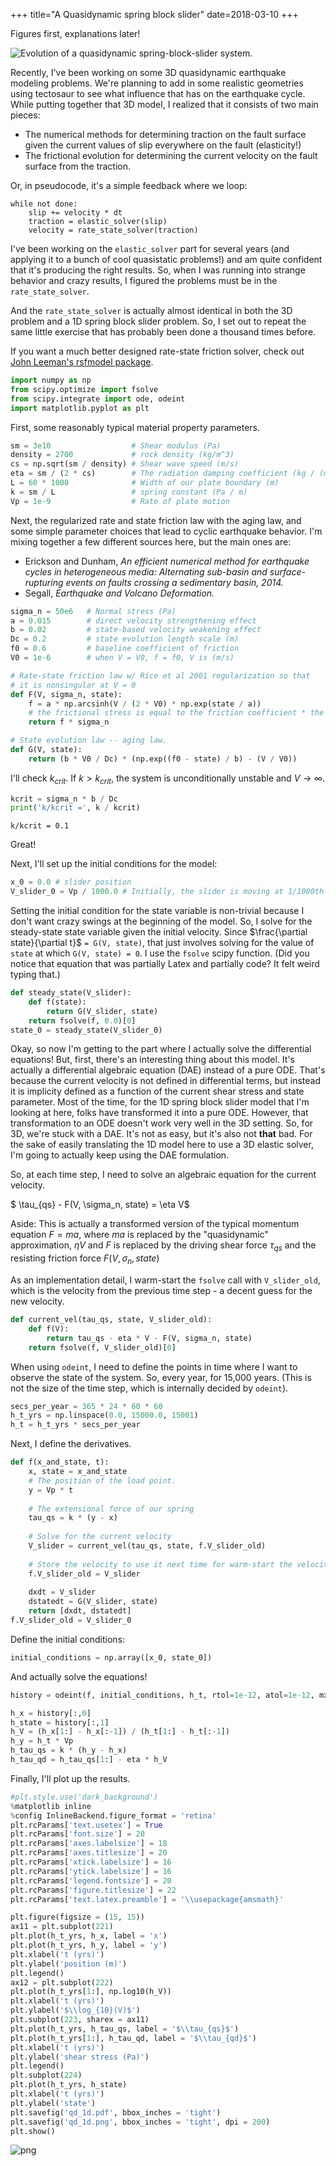 +++
title="A Quasidynamic spring block slider"
date=2018-03-10
+++


Figures first, explanations later!

<img src="/qd_1d.png" alt="Evolution of a quasidynamic spring-block-slider system."/>

Recently, I've been working on some 3D quasidynamic earthquake modeling problems. We're planning to add in some realistic geometries using tectosaur to see what influence that has on the earthquake cycle. While putting together that 3D model, I realized that it consists of two main pieces:

* The numerical methods for determining traction on the fault surface given the current values of slip everywhere on the fault (elasticity!)
* The frictional evolution for determining the current velocity on the fault surface from the traction.

Or, in pseudocode, it's a simple feedback where we loop: 
```
while not done:
    slip += velocity * dt
    traction = elastic_solver(slip)
    velocity = rate_state_solver(traction)
```

I've been working on the `elastic_solver` part for several years (and applying it to a bunch of cool quasistatic problems!) and am quite confident that it's producing the right results. So, when I was running into strange behavior and crazy results, I figured the problems must be in the `rate_state_solver`. 

And the `rate_state_solver` is actually almost identical in both the 3D problem and a 1D spring block slider problem. So, I set out to repeat the same little exercise that has probably been done a thousand times before. 

If you want a much better designed rate-state friction solver, check out [John Leeman's rsfmodel package](https://github.com/jrleeman/rsfmodel).


```python
import numpy as np
from scipy.optimize import fsolve
from scipy.integrate import ode, odeint
import matplotlib.pyplot as plt
```

First, some reasonably typical material property parameters.


```python
sm = 3e10                  # Shear modulus (Pa)
density = 2700             # rock density (kg/m^3)
cs = np.sqrt(sm / density) # Shear wave speed (m/s)
eta = sm / (2 * cs)        # The radiation damping coefficient (kg / (m^2 * s))
L = 60 * 1000              # Width of our plate boundary (m)
k = sm / L                 # spring constant (Pa / m)
Vp = 1e-9                  # Rate of plate motion
```

Next, the regularized rate and state friction law with the aging law, and some simple parameter choices that lead to cyclic earthquake behavior. I'm mixing together a few different sources here, but the main ones are:

* Erickson and Dunham, *An efficient numerical method for earthquake cycles in heterogeneous media: Alternating sub-basin and surface-rupturing events on faults crossing a sedimentary basin, 2014.*
* Segall, *Earthquake and Volcano Deformation.*


```python
sigma_n = 50e6   # Normal stress (Pa)
a = 0.015        # direct velocity strengthening effect
b = 0.02         # state-based velocity weakening effect
Dc = 0.2         # state evolution length scale (m)
f0 = 0.6         # baseline coefficient of friction
V0 = 1e-6        # when V = V0, f = f0, V is (m/s)

# Rate-state friction law w/ Rice et al 2001 regularization so that 
# it is nonsingular at V = 0
def F(V, sigma_n, state):
    f = a * np.arcsinh(V / (2 * V0) * np.exp(state / a))
    # the frictional stress is equal to the friction coefficient * the normal stress.
    return f * sigma_n

# State evolution law -- aging law.
def G(V, state):
    return (b * V0 / Dc) * (np.exp((f0 - state) / b) - (V / V0))
```

I'll check $k_{crit}$. If $k > k_{crit}$, the system is unconditionally unstable and $V \to \infty$.


```python
kcrit = sigma_n * b / Dc 
print('k/kcrit =', k / kcrit)
```

    k/kcrit = 0.1


Great! 

Next, I'll set up the initial conditions for the model:


```python
x_0 = 0.0 # slider position
V_slider_0 = Vp / 1000.0 # Initially, the slider is moving at 1/1000th the plate rate.
```

Setting the initial condition for the state variable is non-trivial because I don't want crazy swings at the beginning of the model. So, I solve for the steady-state state variable given the initial velocity. Since $\frac{\partial state}{\partial t}$ `= G(V, state)`, that just involves solving for the value of `state` at which `G(V, state) = 0`. I use the `fsolve` scipy function. (Did you notice that equation that was partially Latex and partially code? It felt weird typing that.)


```python
def steady_state(V_slider):
    def f(state):
        return G(V_slider, state)
    return fsolve(f, 0.0)[0]
state_0 = steady_state(V_slider_0)
```

Okay, so now I'm getting to the part where I actually solve the differential equations! But, first, there's an interesting thing about this model. It's actually a differential algebraic equation (DAE) instead of a pure ODE. That's because the current velocity is not defined in differential terms, but instead it is implicity defined as a function of the current shear stress and state parameter. Most of the time, for the 1D spring block slider model that I'm looking at here, folks have transformed it into a pure ODE. However, that transformation to an ODE doesn't work very well in the 3D setting. So, for 3D, we're stuck with a DAE. It's not as easy, but it's also not **that** bad. For the sake of easily translating the 1D model here to use a 3D elastic solver, I'm going to actually keep using the DAE formulation.

So, at each time step, I need to solve an algebraic equation for the current velocity. 

$ \tau_{qs} - F(V, \sigma_n, state) = \eta V$

Aside: This is actually a transformed version of the typical momentum equation $F = ma$, where $ma$ is replaced by the "quasidynamic" approximation, $\eta V$ and $F$ is replaced by the driving shear force $\tau_{qs}$ and the resisting friction force $F(V, \sigma_n, state)$

As an implementation detail, I warm-start the `fsolve` call with `V_slider_old`, which is the velocity from the previous time step - a decent guess for the new velocity.


```python
def current_vel(tau_qs, state, V_slider_old):
    def f(V):
        return tau_qs - eta * V - F(V, sigma_n, state)
    return fsolve(f, V_slider_old)[0]
```

When using `odeint`, I need to define the points in time where I want to observe the state of the system. So, every year, for 15,000 years. (This is not the size of the time step, which is internally decided by `odeint`).


```python
secs_per_year = 365 * 24 * 60 * 60
h_t_yrs = np.linspace(0.0, 15000.0, 15001)
h_t = h_t_yrs * secs_per_year
```

Next, I define the derivatives. 


```python
def f(x_and_state, t):
    x, state = x_and_state
    # The position of the load point.
    y = Vp * t 
    
    # The extensional force of our spring 
    tau_qs = k * (y - x) 
    
    # Solve for the current velocity
    V_slider = current_vel(tau_qs, state, f.V_slider_old) 
    
    # Store the velocity to use it next time for warm-start the velocity solver
    f.V_slider_old = V_slider 
    
    dxdt = V_slider
    dstatedt = G(V_slider, state)
    return [dxdt, dstatedt]
f.V_slider_old = V_slider_0
```

Define the initial conditions:


```python
initial_conditions = np.array([x_0, state_0])
```

And actually solve the equations!


```python
history = odeint(f, initial_conditions, h_t, rtol=1e-12, atol=1e-12, mxstep=5000)
```


```python
h_x = history[:,0]
h_state = history[:,1]
h_V = (h_x[1:] - h_x[:-1]) / (h_t[1:] - h_t[:-1])
h_y = h_t * Vp
h_tau_qs = k * (h_y - h_x)
h_tau_qd = h_tau_qs[1:] - eta * h_V
```

Finally, I'll plot up the results.


```python
#plt.style.use('dark_background')
%matplotlib inline
%config InlineBackend.figure_format = 'retina'
plt.rcParams['text.usetex'] = True
plt.rcParams['font.size'] = 20
plt.rcParams['axes.labelsize'] = 18
plt.rcParams['axes.titlesize'] = 20
plt.rcParams['xtick.labelsize'] = 16
plt.rcParams['ytick.labelsize'] = 16
plt.rcParams['legend.fontsize'] = 20
plt.rcParams['figure.titlesize'] = 22
plt.rcParams['text.latex.preamble'] = '\\usepackage{amsmath}'
```


```python
plt.figure(figsize = (15, 15))
ax11 = plt.subplot(221)
plt.plot(h_t_yrs, h_x, label = 'x')
plt.plot(h_t_yrs, h_y, label = 'y')
plt.xlabel('t (yrs)')
plt.ylabel('position (m)')
plt.legend()
ax12 = plt.subplot(222)
plt.plot(h_t_yrs[1:], np.log10(h_V))
plt.xlabel('t (yrs)')
plt.ylabel('$\\log_{10}(V)$')
plt.subplot(223, sharex = ax11)
plt.plot(h_t_yrs, h_tau_qs, label = '$\\tau_{qs}$')
plt.plot(h_t_yrs[1:], h_tau_qd, label = '$\\tau_{qd}$')
plt.xlabel('t (yrs)')
plt.ylabel('shear stress (Pa)')
plt.legend()
plt.subplot(224)
plt.plot(h_t_yrs, h_state)
plt.xlabel('t (yrs)')
plt.ylabel('state')
plt.savefig('qd_1d.pdf', bbox_inches = 'tight')
plt.savefig('qd_1d.png', bbox_inches = 'tight', dpi = 200)
plt.show()
```


![png](/qd_1d.png)

